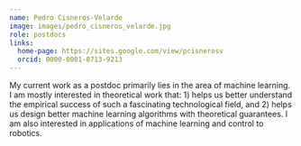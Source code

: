 ```yaml
---
name: Pedro Cisneros-Velarde
image: images/pedro_cisneros_velarde.jpg
role: postdocs
links:
  home-page: https://sites.google.com/view/pcisnerosv
  orcid: 0000-0001-8713-9213
---
```


My current work as a postdoc primarily lies in the area of machine learning. I am mostly interested in theoretical work that: 1) helps us better understand the empirical success of such a fascinating technological field, and 2) helps us design better machine learning algorithms with theoretical guarantees. I am also interested in applications of machine learning and control to robotics.

